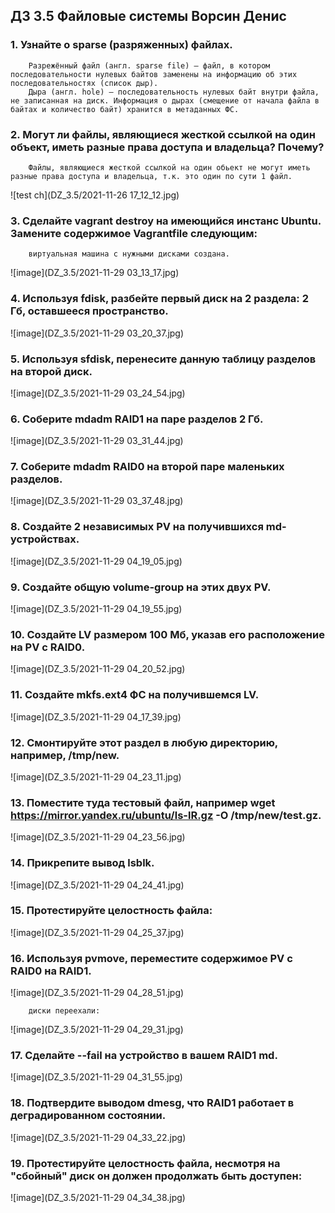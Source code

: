## ДЗ 3.5 Файловые системы Ворсин Денис

### 1. Узнайте о sparse (разряженных) файлах.


        Разрежённый файл (англ. sparse file) — файл, в котором последовательности нулевых байтов заменены на информацию об этих последовательностях (список дыр).
        Дыра (англ. hole) — последовательность нулевых байт внутри файла, не записанная на диск. Информация о дырах (смещение от начала файла в байтах и количество байт) хранится в метаданных ФС. 


### 2. Могут ли файлы, являющиеся жесткой ссылкой на один объект, иметь разные права доступа и владельца? Почему?


        Файлы, являющиеся жесткой ссылкой на один обьект не могут иметь разные права доступа и владельца, т.к. это один по сути 1 файл.
![test ch](DZ_3.5/2021-11-26 17_12_12.jpg)

### 3. Сделайте vagrant destroy на имеющийся инстанс Ubuntu. Замените содержимое Vagrantfile следующим:


        виртуальная машина с нужными дисками создана.
![image](DZ_3.5/2021-11-29 03_13_17.jpg)

### 4. Используя fdisk, разбейте первый диск на 2 раздела: 2 Гб, оставшееся пространство.


![image](DZ_3.5/2021-11-29 03_20_37.jpg)


### 5. Используя sfdisk, перенесите данную таблицу разделов на второй диск.


![image](DZ_3.5/2021-11-29 03_24_54.jpg)


### 6. Соберите mdadm RAID1 на паре разделов 2 Гб.


![image](DZ_3.5/2021-11-29 03_31_44.jpg)

### 7. Соберите mdadm RAID0 на второй паре маленьких разделов.


![image](DZ_3.5/2021-11-29 03_37_48.jpg)

### 8. Создайте 2 независимых PV на получившихся md-устройствах.


![image](DZ_3.5/2021-11-29 04_19_05.jpg)

### 9. Создайте общую volume-group на этих двух PV.


![image](DZ_3.5/2021-11-29 04_19_55.jpg)

### 10. Создайте LV размером 100 Мб, указав его расположение на PV с RAID0.


![image](DZ_3.5/2021-11-29 04_20_52.jpg)

### 11. Создайте mkfs.ext4 ФС на получившемся LV.


![image](DZ_3.5/2021-11-29 04_17_39.jpg)

### 12. Смонтируйте этот раздел в любую директорию, например, /tmp/new.


![image](DZ_3.5/2021-11-29 04_23_11.jpg)

### 13. Поместите туда тестовый файл, например wget https://mirror.yandex.ru/ubuntu/ls-lR.gz -O /tmp/new/test.gz.


![image](DZ_3.5/2021-11-29 04_23_56.jpg)

### 14. Прикрепите вывод lsblk.


![image](DZ_3.5/2021-11-29 04_24_41.jpg)

### 15. Протестируйте целостность файла:


![image](DZ_3.5/2021-11-29 04_25_37.jpg)

### 16. Используя pvmove, переместите содержимое PV с RAID0 на RAID1.


![image](DZ_3.5/2021-11-29 04_28_51.jpg)

        диски переехали:

![image](DZ_3.5/2021-11-29 04_29_31.jpg)


### 17. Сделайте --fail на устройство в вашем RAID1 md.


![image](DZ_3.5/2021-11-29 04_31_55.jpg)

### 18. Подтвердите выводом dmesg, что RAID1 работает в деградированном состоянии.


![image](DZ_3.5/2021-11-29 04_33_22.jpg)

### 19. Протестируйте целостность файла, несмотря на "сбойный" диск он должен продолжать быть доступен:


![image](DZ_3.5/2021-11-29 04_34_38.jpg)


